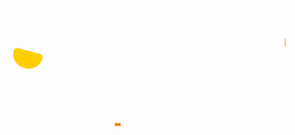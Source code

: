 <svg fill="none" viewBox="0 0 600 300" width="600" height="300" xmlns="http://www.w3.org/2000/svg">
  <foreignObject width="100%" height="100%">
    <div xmlns="http://www.w3.org/1999/xhtml">
      <style>

.duck {
  display: flex;
  flex-direction: column;
  position: relative;
}
.duck__wrapper {
  display: grid;
  place-content: center;
}
.duck__head {
  align-self: flex-end;
  width: 6rem;
  height: 4rem;
  border-radius: 8rem 8rem 0 0;
  background-color: #ffed02;
  position: relative;
  transform: translateY(1px);
  z-index: 1;
}
.duck__head::after,
.duck__head::before {
  content: "";
  position: absolute;
  border-radius: 1rem;
  background-color: #ffed02;
  width: 0.4rem;
  height: 2rem;
  top: 0;
}
.duck__head::after {
  left: 44%;
  transform: translate(-50%, -50%) rotate(-30deg);
}
.duck__head::before {
  left: 45%;
  transform: translate(-50%, -50%) rotate(10deg);
}
.duck__white {
  position: absolute;
  top: 0.8rem;
  left: 0.8rem;
  width: 0.6rem;
  height: 1.3rem;
  transform: rotate(40deg);
  border-radius: 50%;
  border-left: 0.2rem solid #fff;
}
.duck__eye {
  position: absolute;
  bottom: 0.2rem;
  right: 1rem;
  width: 0.8rem;
  height: 0.8rem;
  border-radius: 50%;
  background-color: #000;
  animation: eye-animation 1s infinite linear;
}
.duck__eye--shadow {
  position: absolute;
  bottom: -0.5rem;
  right: 2rem;
  width: 0.8rem;
  height: 0.8rem;
  border-radius: 50%;
  background-color: #fcaa1d;
  z-index: 1;
}
.duck__mouth {
  position: absolute;
  right: 0;
  top: 40%;
  width: 1rem;
  height: 1.2rem;
  transform: translate(90%, -50%);
  clip-path: polygon(0 0, 100% 40%, 100% 60%, 0% 100%);
  border-radius: 0 1rem 1rem 0;
  background-color: #f57a00;
}
.duck__body {
  width: 9.5rem;
  height: 5rem;
  border-radius: 1rem 0 16rem 16rem;
  background-color: #ffed02;
  position: relative;
  overflow: hidden;
}
.duck__body::after {
  content: "";
  position: absolute;
  width: 105%;
  height: 200%;
  left: 50%;
  top: -95%;
  transform: translate(-50%, 0.02rem) rotate(-6deg);
  border-radius: 50%;
  border-bottom: 1rem solid #fcaa1d;
}
.duck__wing {
  position: absolute;
  left: 0.6rem;
  top: 55%;
  width: 4rem;
  height: 2.4rem;
  border-radius: 1rem 1rem 4rem 4rem;
  background-color: #fece00;
  transform: translate(0, -50%);
  transform-origin: right;
  animation: wing-animation 1s linear infinite;
  z-index: 1;
}
.duck__foot {
  position: absolute;
  width: 0.6rem;
  height: 2rem;
  background-color: #f57a00;
  z-index: -1;
}
.duck__foot::after {
  content: "";
  position: absolute;
  width: 2rem;
  height: 0.6rem;
  bottom: 0rem;
  left: -0.5rem;
  background-color: #f57a00;
  border-radius: 1rem;
}
.duck__foot--1,
.duck__foot--2 {
  left: 40%;
  bottom: 0;
  transform: translate(-50%, 80%);
}
.duck__foot--1 {
  animation: foot-ans 1s linear infinite;
}
.duck__foot--2 {
  animation: foot-ans 2s 1s linear infinite;
}

.surface {
  position: absolute;
  bottom: -1.9rem;
  left: 55%;
  transform: translateX(-50%);
  background-color: steelblue;
  width: 8rem;
  height: 0.5rem;
  border-radius: 1rem;
  animation: surface-animation 1s linear infinite;
}

@keyframes surface-animation {
  0%,
  100% {
    transform: translateX(-50%) scaleX(0.9);
  }
  50% {
    transform: translateX(-50%) scaleX(1);
  }
}
@keyframes foot-ans {
  0% {
    transform: translate(-50%, 80%) rotate(0deg);
  }
  10% {
    transform: translate(-150%, 80%) rotate(10deg);
  }
  20% {
    transform: translate(-150%, 10%) rotate(10deg);
  }
  40% {
    transform: translate(400%, 10%) rotate(-20deg);
  }
  60% {
    transform: translate(600%, 60%) rotate(-20deg);
  }
  70% {
    transform: translate(500%, 60%) rotate(0deg);
  }
}
.duck__inner {
  animation: bird-up-down 1s linear infinite;
}

@keyframes bird-up-down {
  0%,
  100% {
    transform: translateY(0.4rem);
  }
  50% {
    transform: translateY(0rem);
  }
}
@keyframes wing-animation {
  0%,
  100% {
    transform: translate(0, -50%) rotate(16deg);
  }
  50% {
    transform: translate(0, -50%) rotate(-2deg);
  }
}
@keyframes eye-animation {
  0%,
  20% {
    transform: scaleY(1);
  }
  10% {
    transform: scaleY(0);
  }
}
.cloud {
  position: absolute;
  top: 10vh;
  left: 0;
  width: 5rem;
  height: 3rem;
  border-radius: 6rem 6rem 0 1rem;
  background-color: white;
  transform: translateX(110vw);
  animation: cloud-animation-1 10s linear infinite;
}
.cloud--2,
.cloud--4 {
  top: 20vh;
  transform: translateX(120vw) scale(0.8);
  animation: cloud-animation-2 10s 2.5s linear infinite;
}
.cloud--3 {
  animation-delay: 5s;
}
.cloud--4 {
  animation-delay: 7.5s;
}
.cloud::after {
  content: "";
  position: absolute;
  width: 6rem;
  height: 3.5rem;
  bottom: 0;
  border-radius: 6rem 10rem 1rem 0;
  transform: translateX(3rem);
  background-color: #fff;
}
.cloud::before {
  content: "";
  position: absolute;
  width: 4rem;
  height: 3rem;
  bottom: 2rem;
  border-radius: 10rem 10rem 0 0;
  transform: translateX(2rem);
  background-color: #fff;
}

@keyframes cloud-animation-1 {
  0% {
    transform: translate(110vw);
  }
  100% {
    transform: translateX(-50vw);
  }
}
@keyframes cloud-animation-2 {
  0% {
    transform: translateX(110vw) scale(0.8);
  }
  100% {
    transform: translateX(-50vw) scale(0.8);
  }
}
      </style>
      <div class="container">
      <h1 style="color:white;">Hi, im STOJANOVICLJUBINKO</h1>
  <div class="cloud cloud--1"></div>
                <div class="cloud cloud--2"></div>
                <div class="cloud cloud--3"></div>
                <div class="cloud cloud--4"></div>
                <div class="duck__wrapper" style="margin-left:50px; margin-top:250px;">
                    <div class="duck">
                        <div class="duck duck__inner">
                            <div class="duck__mouth"></div>
                            <div class="duck__head">
                                <div class="duck__eye"></div>
                                <div class="duck__eye--shadow"></div>
                                <div class="duck__white"></div>
                            </div>
                            <div class="duck__body"></div>
                            <div class="duck__wing"></div>
                        </div>
                        <div class="duck__foot duck__foot--1" style="z-index: 1;"></div>
                        <div class="duck__foot duck__foot--2" style="z-index: 1;"></div>
                        <div class="surface"></div>
                    </div>
      </div>
    </div>
  </foreignObject>
</svg>

              
```c
#include <conio.h>

int main() {
    // Restart my router when it gets disconnected
    system("router restart");

    // Punch my case when its fan starts making funny noises
    system("punch case");

    // Write code that only I can read
    // - No capital letter
    // - No space or tab
    // - No multi-line code (prefer everything in one line)
    char myCode[] = "codelikecodesnake";

    // Prefer to use Notepad as an IDE
    // I do not use a compiler, real legends write zeros and ones
    // When the code does not work for me, I download someone else's and upload it to GitHub
    // Typing keyboard Serbian Cyrillic
    printf("Legendary duck in action!\n");

    return 0;
}
```

